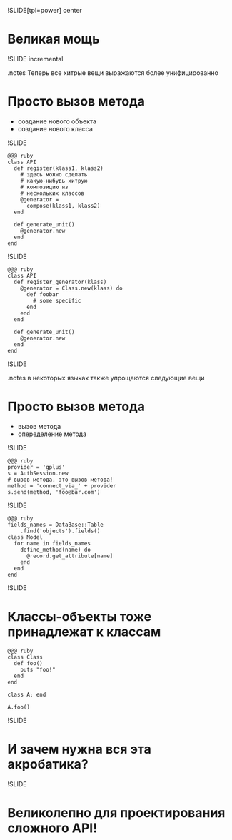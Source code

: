 !SLIDE[tpl=power] center

# Великая мощь

!SLIDE incremental

.notes Теперь все хитрые вещи выражаются более унифицированно

# Просто вызов метода

 * создание нового объекта
 * создание нового класса

!SLIDE

	@@@ ruby
	class API
	  def register(klass1, klass2)
	    # здесь можно сделать
	    # какую-нибудь хитрую
	    # композицию из
	    # нескольких классов
	    @generator =
	      compose(klass1, klass2)
	  end

	  def generate_unit()
	    @generator.new
	  end
	end

!SLIDE

	@@@ ruby
	class API
	  def register_generator(klass)
	    @generator = Class.new(klass) do
	      def foobar
	        # some specific
	      end
	    end
	  end

	  def generate_unit()
	    @generator.new
	  end
	end

!SLIDE

.notes в некоторых языках также упрощаются следующие вещи

# Просто вызов метода

 * вызов метода
 * опеределение метода

!SLIDE

	@@@ ruby
	provider = 'gplus'
	s = AuthSession.new
	# вызов метода, это вызов метода!
	method = 'connect_via_' + provider
	s.send(method, 'foo@bar.com')

!SLIDE

	@@@ ruby
	fields_names = DataBase::Table
		.find('objects').fields()
	class Model
	  for name in fields_names
	    define_method(name) do
	      @record.get_attribute[name]
	    end
	  end
	end

!SLIDE

# Классы-объекты тоже принадлежат к классам

	@@@ ruby
	class Class
	  def foo()
	    puts "foo!"
	  end
	end

	class A; end

	A.foo()

!SLIDE

# И зачем нужна вся эта акробатика?

!SLIDE

# Великолепно для проектирования сложного API!